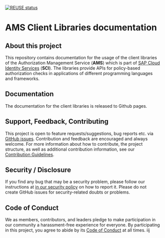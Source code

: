 [![REUSE status](https://api.reuse.software/badge/github.com/SAP/cloud-identity-authorizations-libraries)](https://api.reuse.software/info/github.com/SAP/cloud-identity-authorizations-libraries)

# AMS Client Libraries documentation

## About this project
This repository contains documentation for the usage of the client libraries of the Authorization Management Service (**AMS**) which is part of [SAP Cloud Identity Services](https://help.sap.com/docs/cloud-identity-services?locale=en-US) (**SCI**). The libraries provide APIs for policy-based authorization checks in applications of different programming languages and frameworks.

## Documentation
The documentation for the client libraries is released to Github pages.

## Support, Feedback, Contributing

This project is open to feature requests/suggestions, bug reports etc. via [GitHub issues](https://github.com/SAP/cloud-identity-authorizations-libraries/issues). Contribution and feedback are encouraged and always welcome. For more information about how to contribute, the project structure, as well as additional contribution information, see our [Contribution Guidelines](CONTRIBUTING.md).

## Security / Disclosure
If you find any bug that may be a security problem, please follow our instructions at [in our security policy](https://github.com/SAP/cloud-identity-authorizations-libraries/security/policy) on how to report it. Please do not create GitHub issues for security-related doubts or problems.

## Code of Conduct

We as members, contributors, and leaders pledge to make participation in our community a harassment-free experience for everyone. By participating in this project, you agree to abide by its [Code of Conduct](https://github.com/SAP/.github/blob/main/CODE_OF_CONDUCT.md) at all times.
iij